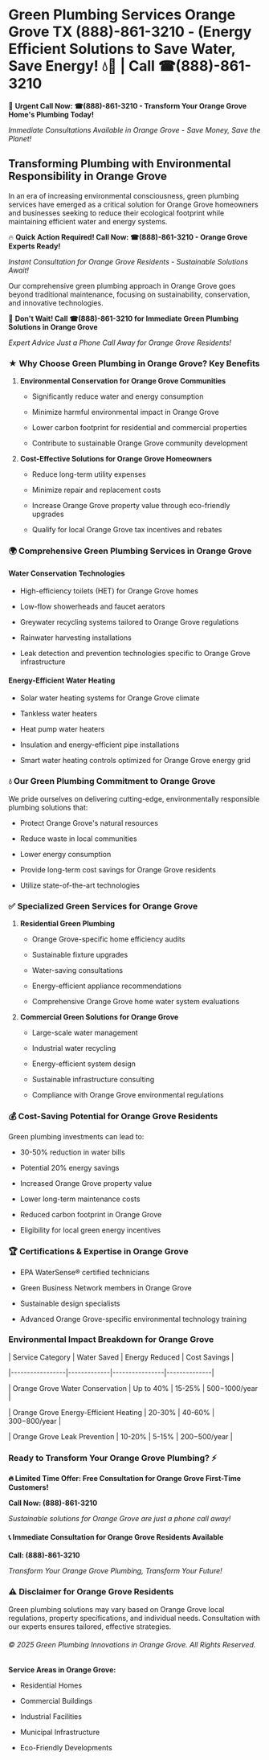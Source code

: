 # Green Plumbing Services Orange Grove TX (888)-861-3210 - (Energy Efficient Solutions to Save Water, Save Energy! 💧🌿 | Call ☎(888)-861-3210

🚨 **Urgent Call Now: ☎(888)-861-3210 - Transform Your Orange Grove Home's Plumbing Today!**
*Immediate Consultations Available in Orange Grove - Save Money, Save the Planet!*

## Transforming Plumbing with Environmental Responsibility in Orange Grove

In an era of increasing environmental consciousness, green plumbing services have emerged as a critical solution for Orange Grove homeowners and businesses seeking to reduce their ecological footprint while maintaining efficient water and energy systems. 

🔥 **Quick Action Required! Call Now: ☎(888)-861-3210 - Orange Grove Experts Ready!**
*Instant Consultation for Orange Grove Residents - Sustainable Solutions Await!*

Our comprehensive green plumbing approach in Orange Grove goes beyond traditional maintenance, focusing on sustainability, conservation, and innovative technologies.

🚨 **Don't Wait! Call ☎(888)-861-3210 for Immediate Green Plumbing Solutions in Orange Grove**
*Expert Advice Just a Phone Call Away for Orange Grove Residents!*

### ★ Why Choose Green Plumbing in Orange Grove? Key Benefits

1. **Environmental Conservation for Orange Grove Communities** 
   - Significantly reduce water and energy consumption
   - Minimize harmful environmental impact in Orange Grove
   - Lower carbon footprint for residential and commercial properties
   - Contribute to sustainable Orange Grove community development

2. **Cost-Effective Solutions for Orange Grove Homeowners** 
   - Reduce long-term utility expenses
   - Minimize repair and replacement costs
   - Increase Orange Grove property value through eco-friendly upgrades
   - Qualify for local Orange Grove tax incentives and rebates

### 🌍 Comprehensive Green Plumbing Services in Orange Grove

#### Water Conservation Technologies
- High-efficiency toilets (HET) for Orange Grove homes
- Low-flow showerheads and faucet aerators
- Greywater recycling systems tailored to Orange Grove regulations
- Rainwater harvesting installations
- Leak detection and prevention technologies specific to Orange Grove infrastructure

#### Energy-Efficient Water Heating
- Solar water heating systems for Orange Grove climate
- Tankless water heaters
- Heat pump water heaters
- Insulation and energy-efficient pipe installations
- Smart water heating controls optimized for Orange Grove energy grid

### 💧 Our Green Plumbing Commitment to Orange Grove

We pride ourselves on delivering cutting-edge, environmentally responsible plumbing solutions that:
- Protect Orange Grove's natural resources
- Reduce waste in local communities
- Lower energy consumption
- Provide long-term cost savings for Orange Grove residents
- Utilize state-of-the-art technologies

### ✅ Specialized Green Services for Orange Grove

1. **Residential Green Plumbing**
   - Orange Grove-specific home efficiency audits
   - Sustainable fixture upgrades
   - Water-saving consultations
   - Energy-efficient appliance recommendations
   - Comprehensive Orange Grove home water system evaluations

2. **Commercial Green Solutions for Orange Grove**
   - Large-scale water management
   - Industrial water recycling
   - Energy-efficient system design
   - Sustainable infrastructure consulting
   - Compliance with Orange Grove environmental regulations

### 💰 Cost-Saving Potential for Orange Grove Residents

Green plumbing investments can lead to:
- 30-50% reduction in water bills
- Potential 20% energy savings
- Increased Orange Grove property value
- Lower long-term maintenance costs
- Reduced carbon footprint in Orange Grove
- Eligibility for local green energy incentives

### 🏆 Certifications & Expertise in Orange Grove

- EPA WaterSense® certified technicians
- Green Business Network members in Orange Grove
- Sustainable design specialists
- Advanced Orange Grove-specific environmental technology training

### Environmental Impact Breakdown for Orange Grove

| Service Category | Water Saved | Energy Reduced | Cost Savings |
|-----------------|-------------|----------------|--------------|
| Orange Grove Water Conservation | Up to 40% | 15-25% | $500-$1000/year |
| Orange Grove Energy-Efficient Heating | 20-30% | 40-60% | $300-$800/year |
| Orange Grove Leak Prevention | 10-20% | 5-15% | $200-$500/year |

### Ready to Transform Your Orange Grove Plumbing? ⚡

**🔥 Limited Time Offer: Free Consultation for Orange Grove First-Time Customers!**

**Call Now: (888)-861-3210**
*Sustainable solutions for Orange Grove are just a phone call away!*

#### 📞 Immediate Consultation for Orange Grove Residents Available

**Call: (888)-861-3210**
*Transform Your Orange Grove Plumbing, Transform Your Future!*

### ⚠️ Disclaimer for Orange Grove Residents

Green plumbing solutions may vary based on Orange Grove local regulations, property specifications, and individual needs. Consultation with our experts ensures tailored, effective strategies.

###### © 2025 Green Plumbing Innovations in Orange Grove. All Rights Reserved.

**Service Areas in Orange Grove:** 
- Residential Homes
- Commercial Buildings
- Industrial Facilities
- Municipal Infrastructure
- Eco-Friendly Developments